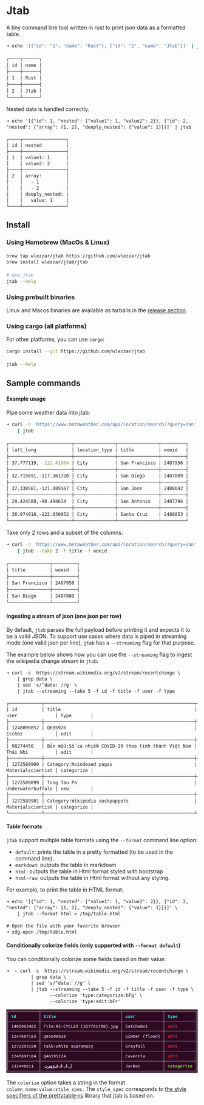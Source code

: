 # Jtab

A tiny command line tool written in rust to print json data as a formatted table.

```bash
➜ echo '[{"id": "1", "name": "Rust"}, {"id": "2", "name": "Jtab"}]' | jtab

┌────┬──────┐
│ id │ name │
├────┼──────┤
│ 1  │ Rust │
├────┼──────┤
│ 2  │ Jtab │
└────┴──────┘
```

Nested data is handled correctly.

```
➜ echo '[{"id": 1, "nested": {"value1": 1, "value2": 2}}, {"id": 2, "nested": {"array": [1, 2], "deeply_nested": {"value": 1}}}]' | jtab

┌────┬────────────────┐
│ id │ nested         │
├────┼────────────────┤
│ 1  │ value1: 1      │
│    │ value2: 2      │
├────┼────────────────┤
│ 2  │ array:         │
│    │   - 1          │
│    │   - 2          │
│    │ deeply_nested: │
│    │   value: 1     │
└────┴────────────────┘
```

## Install

### Using Homebrew (MacOs & Linux)

```bash
brew tap wlezzar/jtab https://github.com/wlezzar/jtab
brew install wlezzar/jtab/jtab

# use jtab
jtab --help
```

### Using prebuilt binaries

Linux and Macos binaries are available as tarballs in
the [release section](https://github.com/wlezzar/jtab/releases/latest).

### Using cargo (all platforms)

For other platforms, you can use `cargo`:

```bash
cargo install --git https://github.com/wlezzar/jtab

jtab --help
```

## Sample commands

#### Example usage

Pipe some weather data into jtab:

```bash
➜ curl -s 'https://www.metaweather.com/api/location/search/?query=san' \
    | jtab

┌───────────────────────┬───────────────┬───────────────┬─────────┐
│ latt_long             │ location_type │ title         │ woeid   │
├───────────────────────┼───────────────┼───────────────┼─────────┤
│ 37.777119, -122.41964 │ City          │ San Francisco │ 2487956 │
├───────────────────────┼───────────────┼───────────────┼─────────┤
│ 32.715691,-117.161720 │ City          │ San Diego     │ 2487889 │
├───────────────────────┼───────────────┼───────────────┼─────────┤
│ 37.338581,-121.885567 │ City          │ San Jose      │ 2488042 │
├───────────────────────┼───────────────┼───────────────┼─────────┤
│ 29.424580,-98.494614  │ City          │ San Antonio   │ 2487796 │
├───────────────────────┼───────────────┼───────────────┼─────────┤
│ 36.974018,-122.030952 │ City          │ Santa Cruz    │ 2488853 │
└───────────────────────┴───────────────┴───────────────┴─────────┘
```

Take only 2 rows and a subset of the columns:

```bash
➜ curl -s 'https://www.metaweather.com/api/location/search/?query=san' \
    | jtab --take 2 -f title -f woeid

┌───────────────┬─────────┐
│ title         │ woeid   │
├───────────────┼─────────┤
│ San Francisco │ 2487956 │
├───────────────┼─────────┤
│ San Diego     │ 2487889 │
└───────────────┴─────────┘
```

#### Ingesting a stream of json (one json per row)

By default, `jtab` parses the full payload before printing it and expects it to be a valid JSON. To support use cases
where data is piped in streaming mode (one valid json per line), `jtab` has a `--streaming` flag for that purpose.

The example below shows how you can use the `--streaming` flag to ingest the wikipedia change stream in `jtab`:

```
➜ curl -s  https://stream.wikimedia.org/v2/stream/recentchange \
    | grep data \
    | sed 's/^data: //g' \
    | jtab --streaming --take 5 -f id -f title -f user -f type

┌────────────┬───────────────────────────────────────────────────────┬───────────────────┬────────────┐
│ id         │ title                                                 │ user              │ type       │
├────────────┼───────────────────────────────────────────────────────┼───────────────────┼────────────┤
│ 1248099852 │ Q695926                                               │ Ecchbz            │ edit       │
├────────────┼───────────────────────────────────────────────────────┼───────────────────┼────────────┤
│ 98274450   │ Bản mẫu:Số ca nhiễm COVID-19 theo tinh thành Việt Nam │ Thái Nhi          │ edit       │
├────────────┼───────────────────────────────────────────────────────┼───────────────────┼────────────┤
│ 1272589900 │ Category:Noindexed pages                              │ Materialscientist │ categorize │
├────────────┼───────────────────────────────────────────────────────┼───────────────────┼────────────┤
│ 1272589899 │ Tong Tau Po                                           │ Underwaterbuffalo │ new        │
├────────────┼───────────────────────────────────────────────────────┼───────────────────┼────────────┤
│ 1272589901 │ Category:Wikipedia sockpuppets                        │ Materialscientist │ categorize │
└────────────┴───────────────────────────────────────────────────────┴───────────────────┴────────────┘
```

#### Table formats

`jtab` support multiple table formats using the `--format` command line option:

- `default`: prints the table in a pretty formatted (to be used in the command line).
- `markdown`: outputs the table in markdown
- `html`: outputs the table in Html format styled with bootstrap
- `html-raw`: outputs the table in Html format without any styling.

For example, to print the table in HTML format:

```
➜ echo '[{"id": 1, "nested": {"value1": 1, "value2": 2}}, {"id": 2, "nested": {"array": [1, 2], "deeply_nested": {"value": 1}}}]' \
    | jtab --format html > /tmp/table.html
  
# Open the file with your favorite browser  
➜ xdg-open /tmp/table.html
```

#### Conditionally colorize fields (only supported with `--format default`)

You can conditionally colorize some fields based on their value:

```
➜  ~ curl -s  https://stream.wikimedia.org/v2/stream/recentchange \
         | grep data \
         | sed 's/^data: //g' \
         | jtab --streaming --take 5 -f id -f title -f user -f type \
                --colorize 'type:categorize:bFg' \
                --colorize 'type:edit:bFr'
```

![res](docs/img/colorize-result.png)

The `colorize` option takes a string in the format `column_name:value:style_spec`. The `style_spec` corresponds
to [the style specifiers of the prettytable-rs](https://github.com/phsym/prettytable-rs#list-of-style-specifiers)
library that jtab is based on.
